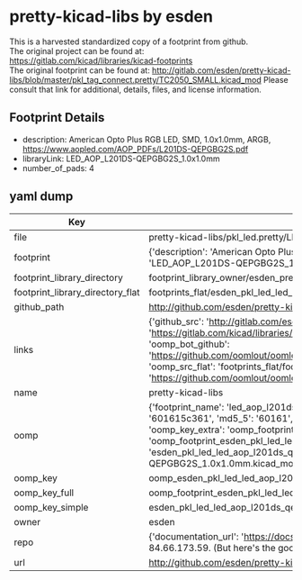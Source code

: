 # pretty-kicad-libs by esden  
This is a harvested standardized copy of a footprint from github.  
The original project can be found at:  
https://gitlab.com/kicad/libraries/kicad-footprints  
The original footprint can be found at:
http://gitlab.com/esden/pretty-kicad-libs/blob/master/pkl_tag_connect.pretty/TC2050_SMALL.kicad_mod
Please consult that link for additional, details, files, and license information.  
## Footprint Details
* description: American Opto Plus RGB LED, SMD, 1.0x1.0mm, ARGB, https://www.aopled.com/AOP_PDFs/L201DS-QEPGBG2S.pdf  
* libraryLink: LED_AOP_L201DS-QEPGBG2S_1.0x1.0mm  
* number_of_pads: 4  
## yaml dump  
| Key | Value |  
| --- | --- |  
| file | pretty-kicad-libs/pkl_led.pretty/LED_AOP_L201DS-QEPGBG2S_1.0x1.0mm.kicad_mod |  
| footprint | {'description': 'American Opto Plus RGB LED, SMD, 1.0x1.0mm, ARGB, https://www.aopled.com/AOP_PDFs/L201DS-QEPGBG2S.pdf', 'libraryLink': 'LED_AOP_L201DS-QEPGBG2S_1.0x1.0mm', 'number_of_pads': 4} |  
| footprint_library_directory | footprint_library_owner/esden_pretty-kicad-libs |  
| footprint_library_directory_flat | footprints_flat/esden_pkl_led_led_aop_l201ds_qepgbg2s_1_0x1_0mm/working |  
| github_path | http://github.com/esden/pretty-kicad-libs/blob/master/pkl_led.pretty/LED_AOP_L201DS-QEPGBG2S_1.0x1.0mm.kicad_mod |  
| links | {'github_src': 'http://gitlab.com/esden/pretty-kicad-libs/blob/master/pkl_tag_connect.pretty/TC2050_SMALL.kicad_mod', 'github_src_repo': 'https://gitlab.com/kicad/libraries/kicad-footprints', 'oomp_bot': 'footprints/esden_pkl_led_led_aop_l201ds_qepgbg2s_1_0x1_0mm/working', 'oomp_bot_github': 'https://github.com/oomlout/oomlout_oomp_footprint_bot/tree/main/footprints/esden_pkl_led_led_aop_l201ds_qepgbg2s_1_0x1_0mm/working', 'oomp_src_flat': 'footprints_flat/footprints_flat/esden_pkl_led_led_aop_l201ds_qepgbg2s_1_0x1_0mm/working', 'oomp_src_flat_github': 'https://github.com/oomlout/oomlout_oomp_footprint_src/tree/main/footprints_flat/esden_pkl_led_led_aop_l201ds_qepgbg2s_1_0x1_0mm/working'} |  
| name | pretty-kicad-libs |  
| oomp | {'footprint_name': 'led_aop_l201ds_qepgbg2s_1_0x1_0mm', 'library_name': 'pkl_led', 'md5': '601615c361e60edaf1b3c0d1c3ad54cf', 'md5_10': '601615c361', 'md5_5': '60161', 'md5_6': '601615', 'oomp_key': 'oomp_esden_pkl_led_led_aop_l201ds_qepgbg2s_1_0x1_0mm', 'oomp_key_extra': 'oomp_footprint_esden_pkl_led_led_aop_l201ds_qepgbg2s_1_0x1_0mm', 'oomp_key_full': 'oomp_footprint_esden_pkl_led_led_aop_l201ds_qepgbg2s_1_0x1_0mm_601615', 'oomp_key_simple': 'esden_pkl_led_led_aop_l201ds_qepgbg2s_1_0x1_0mm', 'original_filename': 'pretty-kicad-libs/pkl_led.pretty/LED_AOP_L201DS-QEPGBG2S_1.0x1.0mm.kicad_mod', 'owner_name': 'esden'} |  
| oomp_key | oomp_esden_pkl_led_led_aop_l201ds_qepgbg2s_1_0x1_0mm |  
| oomp_key_full | oomp_footprint_esden_pkl_led_led_aop_l201ds_qepgbg2s_1_0x1_0mm |  
| oomp_key_simple | esden_pkl_led_led_aop_l201ds_qepgbg2s_1_0x1_0mm |  
| owner | esden |  
| repo | {'documentation_url': 'https://docs.github.com/rest/overview/resources-in-the-rest-api#rate-limiting', 'message': "API rate limit exceeded for 84.66.173.59. (But here's the good news: Authenticated requests get a higher rate limit. Check out the documentation for more details.)"} |  
| url | http://github.com/esden/pretty-kicad-libs |  

